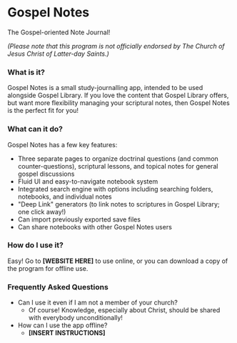 # Gospel Notes
The Gospel-oriented Note Journal!

*(Please note that this program is not officially endorsed by The Church of Jesus Christ of Latter-day Saints.)*

### What is it?
Gospel Notes is a small study-journalling app, intended to be used alongside Gospel Library. If you love the content that Gospel Library offers, but want more flexibility managing your scriptural notes, then Gospel Notes is the perfect fit for you!

### What can it do?
Gospel Notes has a few key features:
- Three separate pages to organize doctrinal questions (and common counter-questions), scriptural lessons, and topical notes for general gospel discussions
- Fluid UI and easy-to-navigate notebook system
- Integrated search engine with options including searching folders, notebooks, and individual notes
- "Deep Link" generators (to link notes to scriptures in Gospel Library; one click away!)
- Can import previously exported save files
- Can share notebooks with other Gospel Notes users

### How do I use it?
Easy! Go to **[WEBSITE HERE]** to use online, or you can download a copy of the program for offline use.

### Frequently Asked Questions
- Can I use it even if I am not a member of your church?
   - Of course! Knowledge, especially about Christ, should be shared with everybody unconditionally!
- How can I use the app offline?
   - **[INSERT INSTRUCTIONS]**
